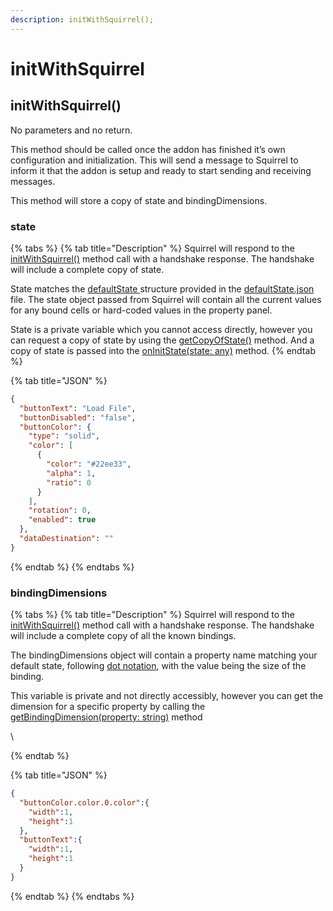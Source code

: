 ```yaml
---
description: initWithSquirrel();
---
```


# initWithSquirrel

## initWithSquirrel()

No parameters and no return.

This method should be called once the addon has finished it’s own configuration and initialization. This will send a message to Squirrel to inform it that the addon is setup and ready to start sending and receiving messages.

This method will store a copy of state and bindingDimensions.

### state

{% tabs %}
{% tab title="Description" %}
Squirrel will respond to the [initWithSquirrel()](initwithsquirrel.md#initwithsquirrel) method call with a handshake response. The handshake will include a complete copy of state.

State matches the [defaultState ](../../../building-an-addon/property-panel/#defaultstate.json)structure provided in the [defaultState.json](../../../building-an-addon/property-panel/#defaultstate.json) file. The state object passed from Squirrel will contain all the current values for any bound cells or hard-coded values in the property panel.

State is a private variable which you cannot access directly, however you can request a copy of state by using the [getCopyOfState()](getcopyofstate.md) method. And a copy of state is passed into the [onInitState(state: any)](../events/oninitstate.md) method.
{% endtab %}

{% tab title="JSON" %}
```json
{
  "buttonText": "Load File",
  "buttonDisabled": "false",
  "buttonColor": {
    "type": "solid",
    "color": [
      {
        "color": "#22ee33",
        "alpha": 1,
        "ratio": 0
      }
    ],
    "rotation": 0,
    "enabled": true
  },
  "dataDestination": ""
}
```


{% endtab %}
{% endtabs %}

### bindingDimensions

{% tabs %}
{% tab title="Description" %}
Squirrel will respond to the [initWithSquirrel()](initwithsquirrel.md#initwithsquirrel) method call with a handshake response. The handshake will include a complete copy of all the known bindings.

The bindingDimensions object will contain a property name matching your default state, following [dot notation](../../dot-notation.md), with the value being the size of the binding.

This variable is private and not directly accessibly, however you can get the dimension for a specific property by calling the [getBindingDimension(property: string)](getbindingdimension.md) method

\

{% endtab %}

{% tab title="JSON" %}
```json
{
  "buttonColor.color.0.color":{
    "width":1,
    "height":1
  },
  "buttonText":{
    "width":1,
    "height":1
  }
}
```


{% endtab %}
{% endtabs %}
